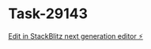 # Task-29143

[Edit in StackBlitz next generation editor ⚡️](https://stackblitz.com/~/github.com/kevin-turing/Task-29143)
